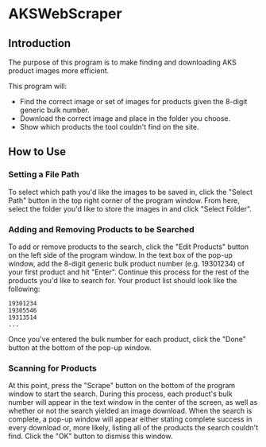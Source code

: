 # AKSWebScraper

## Introduction
The purpose of this program is to make finding and downloading AKS product images more 
efficient.

This program will:
- Find the correct image or set of images for products given the 8-digit generic bulk number.
- Download the correct image and place in the folder you choose.
- Show which products the tool couldn't find on the site.

## How to Use

### Setting a File Path
To select which path you'd like the images to be saved in, click the "Select Path" button in the top right corner of the program window. From here, select the folder you'd like to store the images in and click "Select Folder".

### Adding and Removing Products to be Searched
To add or remove products to the search, click the "Edit Products" button on the left side of the program window. In the text box of the pop-up window, add the 8-digit generic bulk product number (e.g. 19301234) of your first product and hit "Enter". Continue this process for the rest of the products you'd like to search for. Your product list should look like the following:

```
19301234
19305546
19313514
...
```

Once you've entered the bulk number for each product, click the "Done" button at the bottom of the pop-up window.

### Scanning for Products
At this point, press the "Scrape" button on the bottom of the program window to start the search. During this process, each product's bulk number will appear in the text window in the center of the screen, as well as whether or not the search yielded an image download. When the search is complete, a pop-up window will appear either stating complete success in every download or, more likely, listing all of the products the search couldn't find. Click the "OK" button to dismiss this window.
